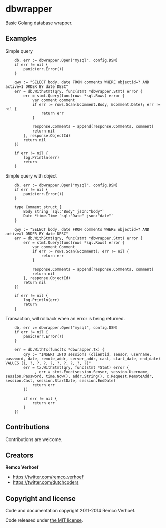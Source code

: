 # dbwrapper
Basic Golang database wrapper.


## Examples

Simple query
```
    db, err := dbwrapper.Open("mysql", config.DSN)
    if err != nil {
        panic(err.Error())
    }

    qwy := "SELECT body, date FROM comments WHERE objectid=? AND active=1 ORDER BY date DESC"
    err = db.WithStmt(qry, func(stmt *dbwrapper.Stmt) error {
        err = stmt.Query(func(rows *sql.Rows) error {
            var comment comment
            if err := rows.Scan(&comment.Body, &comment.Date); err != nil {
                return err
            }

            response.Comments = append(response.Comments, comment)
            return nil
        }, response.ObjectId)
        return nil
    })

    if err != nil {
        log.Println(err)
        return
    }
```

Simple query with object
```
    db, err := dbwrapper.Open("mysql", config.DSN)
    if err != nil {
        panic(err.Error())
    }

    type Comment struct {
        Body string `sql:"Body" json:"body"`
        Date *time.Time `sql:"Date" json:"date"`
    }

    qwy := "SELECT body, date FROM comments WHERE objectid=? AND active=1 ORDER BY date DESC"
    err = db.WithStmt(qry, func(stmt *dbwrapper.Stmt) error {
        err = stmt.Query(func(rows *sql.Rows) error {
            var comment Comment
            if err := rows.Scan(&comment); err != nil {
                return err
            }

            response.Comments = append(response.Comments, comment)
            return nil
        }, response.ObjectId)
        return nil
    })

    if err != nil {
        log.Println(err)
        return
    }
```

Transaction, will rollback when an error is being returned.

```
    db, err := dbwrapper.Open("mysql", config.DSN)
    if err != nil {
        panic(err.Error())
    }

    err = db.WithTx(func(tx *dbwrapper.Tx) {
        qry := "INSERT INTO sessions (clientid, sensor, username, password, date, remote_addr, server_addr, cast, start_date, end_date) VALUES (1, ?, ?, ?, ?, ?, ?, ?, ?, ?)"
        err = tx.WithStmt(qry, func(stmt *Stmt) error {
            _, err = stmt.Exec(session.Sensor, session.Username, session.Password, time.Now(), addr.String(), c.Request.RemoteAddr, session.Cast, session.StartDate, session.EndDate)
            return err
        })

        if err != nil {
            return err
        }
    })
```


## Contributions

Contributions are welcome.

## Creators

**Remco Verhoef**
- <https://twitter.com/remco_verhoef>
- <https://twitter.com/dutchcoders>

## Copyright and license

Code and documentation copyright 2011-2014 Remco Verhoef.

Code released under [the MIT license](LICENSE).
